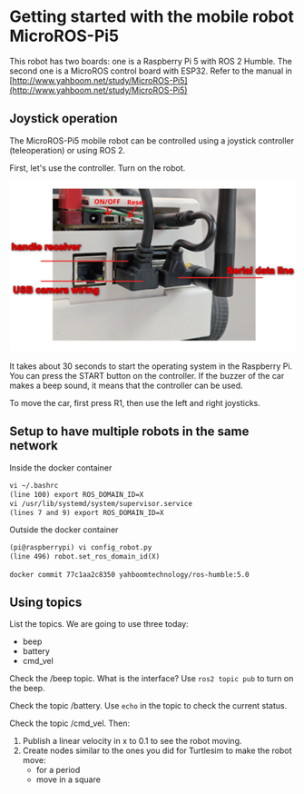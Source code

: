 # Getting started with the mobile robot MicroROS-Pi5

This robot has two boards: one is a Raspberry Pi 5 with ROS 2 Humble. The second one is a MicroROS control board with ESP32. Refer to the manual in [http://www.yahboom.net/study/MicroROS-Pi5](http://www.yahboom.net/study/MicroROS-Pi5)

## Joystick operation

The MicroROS-Pi5 mobile robot can be controlled using a joystick controller (teleoperation) or using ROS 2.

First, let's use the controller. Turn on the robot.

![](img/microROS-Pi5-connections.svg)

It takes about 30 seconds to start the operating system in the Raspberry Pi. You can press the START button on the controller. If the buzzer of the car makes a beep sound, it means that the controller can be used.

To move the car, first press R1, then use the left and right joysticks.

## Setup to have multiple robots in the same network

Inside the docker container
```
vi ~/.bashrc
(line 100) export ROS_DOMAIN_ID=X
vi /usr/lib/systemd/system/supervisor.service
(lines 7 and 9) export ROS_DOMAIN_ID=X
```

Outside the docker container

```
(pi@raspberrypi) vi config_robot.py
(line 496) robot.set_ros_domain_id(X)

docker commit 77c1aa2c8350 yahboomtechnology/ros-humble:5.0
```


## Using topics

List the topics. We are going to use three today:
- beep
- battery
- cmd_vel

Check the /beep topic. What is the interface? Use `ros2 topic pub` to turn on the beep.

Check the topic /battery. Use `echo` in the topic to check the current status.

Check the topic /cmd_vel. Then:
1. Publish a linear velocity in x to 0.1 to see the robot moving.
2. Create nodes similar to the ones you did for Turtlesim to make the robot move:
    - for a period
    - move in a square